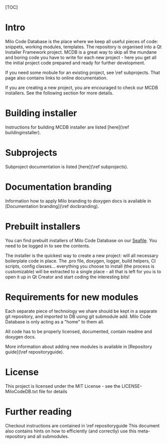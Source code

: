 [TOC]
# Intro

Milo Code Database is the place where we keep all useful pieces of code: snippets, working modules, templates. The repository is organised into a Qt Installer Framework project. MCDB is a great way to skip all the mundane and boring code
you have to write for each new project - here you get all the initial project code prepared and ready for further development.

If you need some mobule for an existing project, see \ref subprojects. That page also contains links to online documentation.

If you are creating a new project, you are encouraged to check our MCDB installers. See the following section for more details.

# Building installer

Instructions for building MCDB installer are listed [here](\ref buildinginstaller).

# Subprojects

Subproject documentation is listed [here](\ref subprojects).

# Documentation branding

Information how to apply Milo branding to doxygen docs is available in [Documentation branding](\ref docbranding).

# Prebuilt installers

You can find prebuilt installers of Milo Code Database on our [Seafile](https://seafile.milosolutions.com/d/2c50614e1e/). You need to be logged in to see the contents.

The installer is the quickest way to create a new project: will all necessary boilerplate code in place. The .pro file, doxygen, logger, build helpers, CI scripts, config classes... everything you choose to install (the process is customizable) will be extracted to a single place - all that is left for you is to
open it up in Qt Creator and start coding the interesting bits!

# Requirements for new modules

Each separate piece of technology we share should be kept in a separate git repository, and imported to DB using git submodule add. Milo Code Database is only acting as a "home" to them all. 

All code has to be properly licensed, documented, contain readme and doxygen docs.

More information about adding new modules is available in [Repository guide](\ref repositoryguide).

# License

This project is licensed under the MIT License - see the LICENSE-MiloCodeDB.txt file for details

# Further reading 

Checkout instructions are contained in \ref repositoryguide This document also contains
hints on how to efficiently (and correctly) use this meta-repository and all
submodules.
